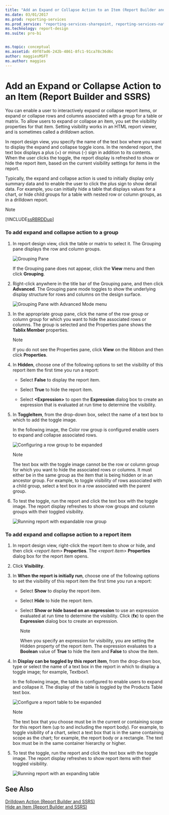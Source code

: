 ```yaml
---
title: "Add an Expand or Collapse Action to an Item (Report Builder and SSRS) | Microsoft Docs"
ms.date: 03/01/2017
ms.prod: reporting-services
ms.prod_service: "reporting-services-sharepoint, reporting-services-native"
ms.technology: report-design
ms.suite: pro-bi


ms.topic: conceptual
ms.assetid: 49f07ad6-242b-4861-8fc1-91ca78c36d6c
author: maggiesMSFT
ms.author: maggies
---
```

# Add an Expand or Collapse Action to an Item (Report Builder and SSRS)
  You can enable a user to interactively expand or collapse report items, or expand or collapse rows and columns associated with a group for a table or matrix. To allow users to expand or collapse an item, you set the visibility properties for that item. Setting visibility works in an HTML report viewer, and is sometimes called a *drilldown* action.  
  
 In report design view, you specify the name of the text box where you want to display the expand and collapse toggle icons. In the rendered report, the text box displays a plus (+) or minus (-) sign in addition to its contents. When the user clicks the toggle, the report display is refreshed to show or hide the report item, based on the current visibility settings for items in the report.  
  
 Typically, the expand and collapse action is used to initially display only summary data and to enable the user to click the plus sign to show detail data. For example, you can initially hide a table that displays values for a chart, or hide child groups for a table with nested row or column groups, as in a drilldown report.  
  
> [!NOTE]  
>  [!INCLUDE[ssRBRDDup](../../includes/ssrbrddup-md.md)]  
  
### To add expand and collapse action to a group  
  
1.  In report design view, click the table or matrix to select it. The Grouping pane displays the row and column groups.  
  
     ![Grouping Pane](../../reporting-services/report-design/media/groupingpane.png "Grouping Pane")  
  
     If the Grouping pane does not appear, click the **View** menu and then click **Grouping**.  
  
2.  Right-click anywhere in the title bar of the Grouping pane, and then click **Advanced**. The Grouping pane mode toggles to show the underlying display structure for rows and columns on the design surface.  
  
     ![Grouping Pane with Advanced Mode menu](../../reporting-services/report-design/media/groupingpane-advancedmode.png "Grouping Pane with Advanced Mode menu")  
  
3.  In the appropriate group pane, click the name of the row group or column group for which you want to hide the associated rows or columns. The group is selected and the Properties pane shows the **Tablix Member** properties.  
  
    > [!NOTE]  
    >  If you do not see the Properties pane, click **View** on the Ribbon and then click **Properties**.  
  
4.  In **Hidden**, choose one of the following options to set the visibility of this report item the first time you run a report:  
  
    -   Select **False** to display the report item.  
  
    -   Select **True** to hide the report item.  
  
    -   Select **\<Expression>** to open the **Expression** dialog box to create an expression that is evaluated at run time to determine the visibility.  
  
5.  In **ToggleItem**, from the drop-down box, select the name of a text box to which to add the toggle image.  
  
     In the following image, the Color row group is configured enable users to expand and collapse associated rows.  
  
     ![Configuring a row group to be expanded](../../reporting-services/report-design/media/expandcollapse-confighiddentoggleitemwithnumbers.png "Configuring a row group to be expanded")  
  
    > [!NOTE]  
    >  The text box with the toggle image cannot be the row or column group for which you want to hide the associated rows or columns. It must either be in the same group as the item that is being hidden or in an ancestor group. For example, to toggle visibility of rows associated with a child group, select a text box in a row associated with the parent group.  
  
6.  To test the toggle, run the report and click the text box with the toggle image. The report display refreshes to show row groups and column groups with their toggled visibility.  
  
     ![Running report with expandable row group](../../reporting-services/report-design/media/expandcollapse-runreport-rowgroup.png "Running report with expandable row group")  
  
### To add expand and collapse action to a report item  
  
1.  In report design view, right-click the report item to show or hide, and then click *\<report item>* **Properties**. The *\<report item>* **Properties** dialog box for the report item opens.  
  
2.  Click **Visibility**.  
  
3.  In **When the report is initially run**, choose one of the following options to set the visibility of this report item the first time you run a report:  
  
    -   Select **Show** to display the report item.  
  
    -   Select **Hide** to hide the report item.  
  
    -   Select **Show or hide based on an expression** to use an expression evaluated at run time to determine the visibility. Click (**fx**) to open the **Expression** dialog box to create an expression.  
  
        > [!NOTE]  
        >  When you specify an expression for visibility, you are setting the Hidden property of the report item. The expression evaluates to a **Boolean** value of **True** to hide the item and **False** to show the item.  
  
4.  In **Display can be toggled by this report item**, from the drop-down box, type or select the name of a text box in the report in which to display a toggle image; for example, Textbox1.  
  
     In the following image, the table is configured to enable users to expand and collapse it. The display of the table is toggled by the Products Table text box.  
  
     ![Configure a report table to be expanded](../../reporting-services/report-design/media/expandcollapse-reporttable.png "Configure a report table to be expanded")  
  
    > [!NOTE]  
    >  The text box that you choose must be in the current or containing scope for this report item (up to and including the report body). For example, to toggle visibility of a chart, select a text box that is in the same containing scope as the chart; for example, the report body or a rectangle. The text box must be in the same container hierarchy or higher.  
  
5.  To test the toggle, run the report and click the text box with the toggle image. The report display refreshes to show report items with their toggled visibility.  
  
     ![Running report with an expanding table](../../reporting-services/report-design/media/expandcollapse-runreport-reporttable.png "Running report with an expanding table")  
  
## See Also  
 [Drilldown Action &#40;Report Builder and SSRS&#41;](../../reporting-services/report-design/drilldown-action-report-builder-and-ssrs.md)   
 [Hide an Item &#40;Report Builder and SSRS&#41;](../../reporting-services/report-builder/hide-an-item-report-builder-and-ssrs.md)  
  
  
